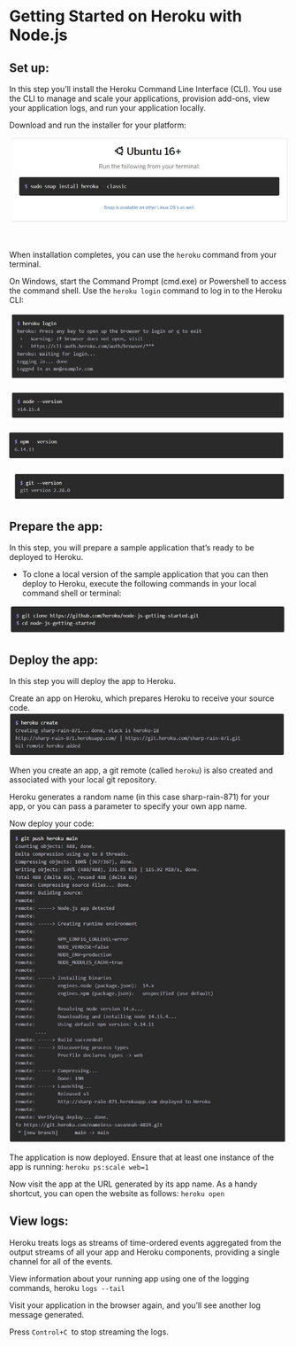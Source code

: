 # Getting Started on Heroku with Node.js


## Set up:
In this step you’ll install the Heroku Command Line Interface (CLI). You use the CLI to manage and scale your applications, provision add-ons, view your application logs, and run your application locally.

Download and run the installer for your platform:

![img](./img/step1.JPG)

<br>

When installation completes, you can use the ``heroku`` command from your terminal.

On Windows, start the Command Prompt (cmd.exe) or Powershell to access the command shell.
Use the ``heroku login`` command to log in to the Heroku CLI:


![img](./img/step2.JPG)

![img](./img/step3.JPG)

![img](./img/step4.JPG)

![img](./img/step5.JPG)

## Prepare the app:
In this step, you will prepare a sample application that’s ready to be deployed to Heroku.

- To clone a local version of the sample application that you can then deploy to Heroku, execute the following commands in your local command shell or terminal:

![img](./img/step6.JPG)

## Deploy the app:
In this step you will deploy the app to Heroku.

Create an app on Heroku, which prepares Heroku to receive your source code.
![img](./img/step7.JPG)

When you create an app, a git remote (called ``heroku``) is also created and associated with your local git repository.

Heroku generates a random name (in this case sharp-rain-871) for your app, or you can pass a parameter to specify your own app name.

Now deploy your code:
![img](./img/step8.JPG)

The application is now deployed. Ensure that at least one instance of the app is running:
``heroku ps:scale web=1``

Now visit the app at the URL generated by its app name. As a handy shortcut, you can open the website as follows:
``heroku open``

## View logs:
Heroku treats logs as streams of time-ordered events aggregated from the output streams of all your app and Heroku components, providing a single channel for all of the events.

View information about your running app using one of the logging commands, heroku ``logs --tail``

Visit your application in the browser again, and you’ll see another log message generated.

Press ``Control+C ``to stop streaming the logs.

